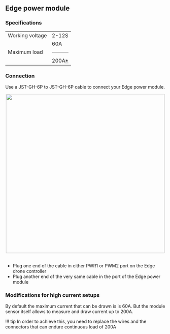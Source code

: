 ## Edge power module

### Specifications

| | |
|:-|:-|
|Working voltage|2-12S|
|Maximum load| 60A <hr> 200A[*](power-module/#modifications-for-high-current-setups)|


### Connection

Use a JST-GH-6P to JST-GH-6P cable to connect your Edge power module.

<div style="text-align: center;"><img src="../../img/hardware/edge_power_module.png" style="width: 500px;"></div><br>

* Plug one end of the cable in either PWR1 or PWM2 port on the Edge drone controller
* Plug another end of the very same cable in the port of the Edge power module

### Modifications for high current setups

By default the maximum current that can be drawn is is 60A. But the module sensor itself allows to measure and draw current up to 200A.

!!! tip
    In order to achieve this, you need to replace the wires and the connectors that can endure continuous load of 200A
